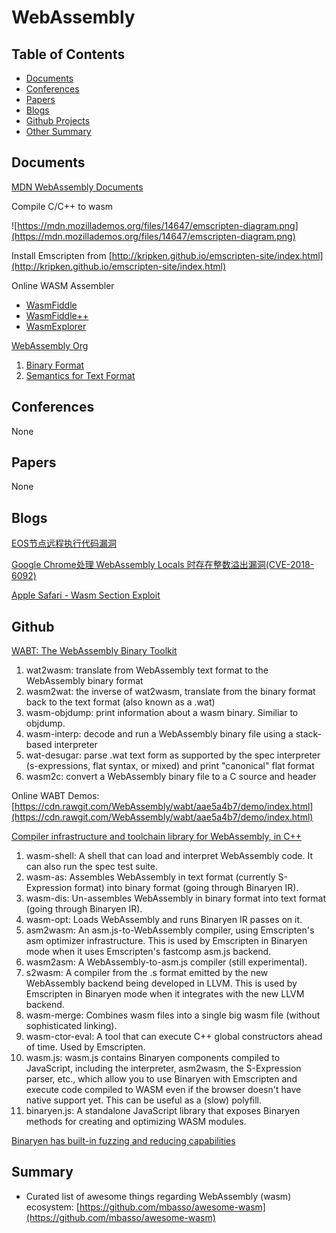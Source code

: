 # WebAssembly

## Table of Contents

 - [Documents](#documents)
 - [Conferences](#conferences)
 - [Papers](#papers)
 - [Blogs](#blogs)
 - [Github Projects](#github)
 - [Other Summary](#summary)

## Documents

[MDN WebAssembly Documents](https://developer.mozilla.org/en-US/docs/WebAssembly)

Compile C/C++ to wasm

![https://mdn.mozillademos.org/files/14647/emscripten-diagram.png](https://mdn.mozillademos.org/files/14647/emscripten-diagram.png)

Install Emscripten from [http://kripken.github.io/emscripten-site/index.html](http://kripken.github.io/emscripten-site/index.html)

Online WASM Assembler
- [WasmFiddle](https://wasdk.github.io/WasmFiddle/)
- [WasmFiddle++](https://anonyco.github.io/WasmFiddlePlusPlus/)
- [WasmExplorer](https://mbebenita.github.io/WasmExplorer/)

[WebAssembly Org](https://webassembly.org/)

1. [Binary Format](https://webassembly.org/docs/binary-encoding/)
2. [Semantics for Text Format](https://webassembly.org/docs/semantics/)

## Conferences

None

## Papers

None

## Blogs

[EOS节点远程执行代码漏洞](https://www.anquanke.com/post/id/146497)

[Google Chrome处理 WebAssembly Locals 时存在整数溢出漏洞(CVE-2018-6092)](https://bugs.chromium.org/p/project-zero/issues/detail?id=1546)

[Apple Safari - Wasm
Section Exploit](https://labs.mwrinfosecurity.com/assets/BlogFiles/apple-safari-wasm-section-vuln-write-up-2018-04-16.pdf)

## Github

[WABT: The WebAssembly Binary Toolkit](https://github.com/WebAssembly/wabt)

1. wat2wasm: translate from WebAssembly text format to the WebAssembly binary format
2. wasm2wat: the inverse of wat2wasm, translate from the binary format back to the text format (also known as a .wat)
3. wasm-objdump: print information about a wasm binary. Similiar to objdump.
4. wasm-interp: decode and run a WebAssembly binary file using a stack-based interpreter
5. wat-desugar: parse .wat text form as supported by the spec interpreter (s-expressions, flat syntax, or mixed) and print "canonical" flat format
6. wasm2c: convert a WebAssembly binary file to a C source and header

Online WABT Demos: [https://cdn.rawgit.com/WebAssembly/wabt/aae5a4b7/demo/index.html](https://cdn.rawgit.com/WebAssembly/wabt/aae5a4b7/demo/index.html)

[Compiler infrastructure and toolchain library for WebAssembly, in C++](https://github.com/WebAssembly/binaryen)

1. wasm-shell: A shell that can load and interpret WebAssembly code. It can also run the spec test suite.
2. wasm-as: Assembles WebAssembly in text format (currently S-Expression format) into binary format (going through Binaryen IR).
3. wasm-dis: Un-assembles WebAssembly in binary format into text format (going through Binaryen IR).
4. wasm-opt: Loads WebAssembly and runs Binaryen IR passes on it.
5. asm2wasm: An asm.js-to-WebAssembly compiler, using Emscripten's asm optimizer infrastructure. This is used by Emscripten in Binaryen mode when it uses Emscripten's fastcomp asm.js backend.
6. wasm2asm: A WebAssembly-to-asm.js compiler (still experimental).
7. s2wasm: A compiler from the .s format emitted by the new WebAssembly backend being developed in LLVM. This is used by Emscripten in Binaryen mode when it integrates with the new LLVM backend.
8. wasm-merge: Combines wasm files into a single big wasm file (without sophisticated linking).
9. wasm-ctor-eval: A tool that can execute C++ global constructors ahead of time. Used by Emscripten.
10. wasm.js: wasm.js contains Binaryen components compiled to JavaScript, including the interpreter, asm2wasm, the S-Expression parser, etc., which allow you to use Binaryen with Emscripten and execute code compiled to WASM even if the browser doesn't have native support yet. This can be useful as a (slow) polyfill.
11. binaryen.js: A standalone JavaScript library that exposes Binaryen methods for creating and optimizing WASM modules.

[Binaryen has built-in fuzzing and reducing capabilities](https://github.com/WebAssembly/binaryen/wiki/Fuzzing)

## Summary

- Curated list of awesome things regarding WebAssembly (wasm) ecosystem: [https://github.com/mbasso/awesome-wasm](https://github.com/mbasso/awesome-wasm)
